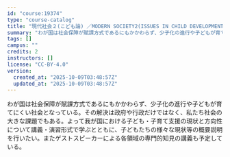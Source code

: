 ```yaml
---
id: "course:19374"
type: "course-catalog"
title: "現代社会２(こども論) ／MODERN SOCIETY2(ISSUES IN CHILD DEVELOPMENT)"
summary: "わが国は社会保障が賦課方式であるにもかかわらず、少子化の進行や子どもが育てにくい社会となっている。その解決は政府や行政だけではなく、私たち社会の大きな課題でもある。よって我が国における子ども・子育て支援の現状と方向性について講義・演習形式で…"
tags: []
campus: ""
credits: 2
instructors: []
license: "CC-BY-4.0"
version:
  created_at: "2025-10-09T03:48:57Z"
  updated_at: "2025-10-09T03:48:57Z"
---
```

わが国は社会保障が賦課方式であるにもかかわらず、少子化の進行や子どもが育てにくい社会となっている。その解決は政府や行政だけではなく、私たち社会の大きな課題でもある。よって我が国における子ども・子育て支援の現状と方向性について講義・演習形式で学ぶとともに、子どもたちの様々な現状等の概要説明を行いたい。またゲストスピーカーによる各領域の専門的知見の講義も予定している。
